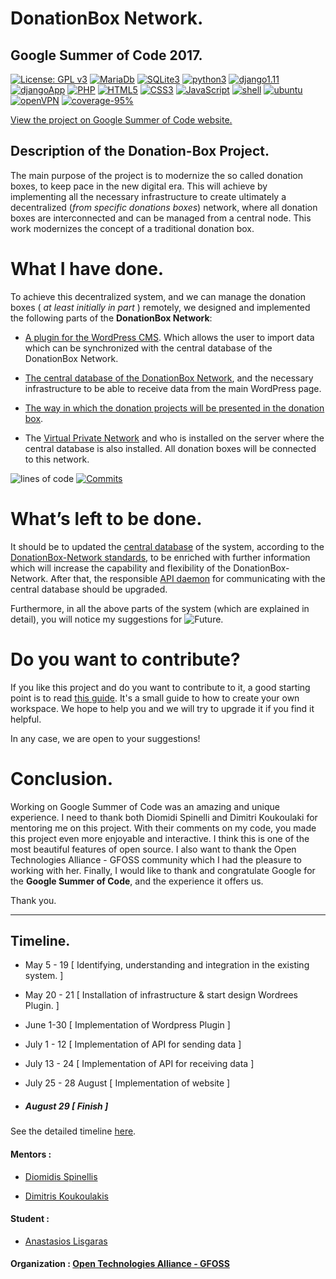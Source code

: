 # DonationBox Network.
## Google Summer of Code 2017.
[![License: GPL v3](https://img.shields.io/badge/License-GPL%20v3-blue.svg)](https://www.gnu.org/licenses/gpl-3.0)
[![MariaDb](https://img.shields.io/badge/Database-MariaDB-red.svg)](https://mariadb.org/)
[![SQLite3](https://img.shields.io/badge/Database-SQLite3-brightgreen.svg)](https://www.sqlite.org/)
[![python3](https://img.shields.io/badge/Python-3.x-blue.svg)](https://www.python.org/downloads/)
[![django1.11](https://img.shields.io/badge/Django-1.11.4-green.svg)](https://docs.djangoproject.com/en/1.11/releases/1.11.4/)
[![djangoApp](https://img.shields.io/badge/DjangoApp-v1-orange.svg)](https://github.com/eellak/gsoc17-donationbox/tree/master/Donation-Box/DjangoApp/donationProjects/presentation)
[![PHP](https://img.shields.io/badge/PHP-v5.6-blue.svg)](https://secure.php.net/releases/5_6_0.php)
[![HTML5](https://img.shields.io/badge/HTML-5-red.svg)](https://www.w3.org/TR/html5/) [![CSS3](https://img.shields.io/badge/CSS-3-blue.svg)](https://www.w3.org/Style/CSS/Overview.en.html) [![JavaScript](https://img.shields.io/badge/Java-Script-yellow.svg)](https://www.javascript.com/) [![shell](https://img.shields.io/badge/other-Shell-orange.svg)](https://en.wikipedia.org/wiki/Shell_script)
[![ubuntu](https://img.shields.io/badge/Ubuntu-14.04%20LTS-orange.svg)](http://releases.ubuntu.com/14.04/)
[![openVPN](https://img.shields.io/badge/OpenVPN-v2.3.2-blue.svg)](https://community.openvpn.net/openvpn/wiki/ChangesInOpenvpn23#OpenVPN2.3.2)
[![coverage-95%](https://img.shields.io/badge/coverage-95%25-brightgreen.svg)](https://github.com/eellak/gsoc17-donationbox/tree/master/Donation-Box)

[View the project on Google Summer of Code website.](https://summerofcode.withgoogle.com/projects/#5171214440988672)

## Description of the Donation-Box Project.
The main purpose of the project is to modernize the so called donation boxes, to keep pace in the new digital era.
This will achieve by implementing all the necessary infrastructure to create ultimately a decentralized (_from specific donations boxes_) network, where all donation boxes are interconnected and can be managed from a central node. This work modernizes the concept of a traditional donation box.


# What I have done.
To achieve this decentralized system, and we can manage the donation boxes ( *at least initially in part* ) remotely, we designed and implemented the following parts of the **DonationBox Network**:

* [A plugin for the WordPress CMS](https://github.com/eellak/gsoc17-donationbox/tree/master/plugins). Which allows the user to import data which can be synchronized with the central database of the DonationBox Network.

* [The central database of the DonationBox Network](https://github.com/eellak/gsoc17-donationbox/tree/master/Database), and the necessary infrastructure to be able to receive data from the main WordPress page.

* [The way in which the donation projects will be presented in the donation box](https://github.com/eellak/gsoc17-donationbox/tree/master/Donation-Box).

* The [Virtual Private Network](https://github.com/eellak/gsoc17-donationbox/tree/master/Virtual%20Private%20Network) and who is installed on the server where the central database is also installed. All donation boxes will be connected to this network.

![lines of code](https://img.shields.io/badge/Lines%20of%20code-26264-green.svg)
[![Commits](https://img.shields.io/badge/Commits-214-blue.svg)](https://github.com/eellak/gsoc17-donationbox/commits?author=Tas-sos)


# What’s left to be done.
It should be to updated the [central database](https://github.com/eellak/gsoc17-donationbox/tree/master/Database) of the system, according to the [DonationBox-Network standards](https://github.com/eellak/gsoc17-donationbox/tree/master/Donation-Box), to be enriched with further information which will increase the capability and flexibility of the DonationBox-Network.
After that, the responsible [API daemon](https://github.com/eellak/gsoc17-donationbox/blob/master/Donation-Box/APIs%20daemons%20for%20Synchronization/Databases/MariaDB.py) for communicating with the central database should be upgraded.

Furthermore, in all the above parts of the system (which are explained in detail), you will notice my suggestions for ![Future](https://img.shields.io/badge/Future-Work-red.svg).




# Do you want to contribute?
If you like this project and do you want to contribute to it, a good starting point is to read [this guide](https://github.com/eellak/gsoc17-donationbox/blob/master/Documentation/Set%20up%20a%20developer%20workspace%20environment%20for%20the%20development%20of%20the%20WordPress.pdf).
It's a small guide to how to create your own workspace.
We hope to help you and we will try to upgrade it if you find it helpful.

In any case, we are open to your suggestions!



# Conclusion.
Working on Google Summer of Code was an amazing and unique experience.
I need to thank both Diomidi Spinelli and Dimitri Koukoulaki for mentoring me on this project. With their comments on my code, you made this project even more enjoyable and interactive. I think this is one of the most beautiful features of open source. I also want to thank the Open Technologies Alliance - GFOSS community which I had the pleasure to working with her. Finally, I would like to thank and congratulate Google for the **Google Summer of Code**, and the experience it offers us.

Thank you.

-----

## Timeline.

* May 5 - 19 [ Identifying, understanding and integration in the existing system. ]

* May 20 - 21 [ Installation of infrastructure & start design Wordrees Plugin. ]

* June 1-30 [ Implementation of Wordpress Plugin ]

* July 1 - 12 [ Implementation of API for sending data ]

* July 13 - 24 [ Implementation of API for receiving data ]

* July 25 - 28 August [ Implementation of website ]

* ##### August 29 [ Finish ]

See the detailed timeline [here](https://github.com/eellak/gsoc17-donationbox/blob/master/timeline.md).




#### Mentors :

 * [Diomidis Spinellis](https://github.com/dspinellis)

 * [Dimitris Koukoulakis](https://github.com/dkoukoul)

#### Student :
* [Anastasios Lisgaras](https://github.com/Tas-sos)

#### Organization : [Open Technologies Alliance - GFOSS](https://summerofcode.withgoogle.com/organizations/4825634544025600/)
